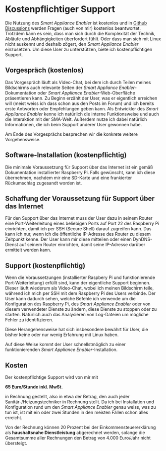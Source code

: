 # Kostenpflichtiger Support

Die Nutzung des *Smart Appliance Enabler* ist kostenlos und in [Github Discussions](https://github.com/camueller/SmartApplianceEnabler/discussions) werden Fragen (auch von mir) kostenlos beantwortet. Trotzdem kann es sein, dass man sich durch die Komplexität der Technik, Abläufe und Abhängigkeiten überfordert fühlt. Oder dass man sich mit Linux nicht auskennt und deshalb zögert, den *Smart Appliance Enabler* einzusetzen. Um diese User zu unterstützen, biete ich kostenpflichtigen Support.

## Vorgespräch (kostenlos)

Das Vorgespräch läuft als Video-Chat, bei dem ich durch Teilen meines Bildschirms auch relevante Seiten der *Smart Appliance Enabler*-Dokumentation oder *Smart Appliance Enabler*-Web-Oberfläche präsentieren kann. Zu Beginn erzählt der User, was er eigentlich erreichen will (meist weiss ich dass schon aus den Posts im Forum) und ich bereits erste Antworten oder Empfehlungen geben kann. Als Entwickler des *Smart Appliance Enabler* kenne ich natürlich die interne Funktionsweise und auch die Interaktion mit der SMA-Welt. Außerdem nutze ich dabei natürlich Informationen, die ich beim Support anderer User gewonnen habe.

Am Ende des Vorgesprächs besprechen wir die konkrete weitere Vorgehensweise.

## Software-Installation (kostenpflichtig)

Die minimale Voraussetzung für Support über das Internet ist ein gemäß Dokumentation installierter Raspberry Pi. Falls gewünscht, kann ich diese übernehmen, nachdem mir eine SD-Karte und eine frankierter Rückumschlag zugesandt worden ist.

## Schaffung der Voraussetzung für Support über das Internet

Für den Support über das Internet muss der User dazu in seinem Router eine Port-Weiterleitung eines beliebigen Ports auf Port 22 des Raspberry Pi einrichten, damit ich per SSH (Secure Shell) darauf zugreifen kann. Das kann ich nur, wenn ich die öffentliche IP-Adresse des Router zu diesem Zeitpunkt kenne. Der User kann mir diese mitteilen oder einen DynDNS-Dienst auf seinem Router einrichten, damit seine IP-Adresse darüber ermittelt werden kann.

## Support (kostenpflichtig)

Wenn die Voraussetzungen (installierter Raspbery Pi und funktionierende Port-Weiterleitung) erfüllt sind, kann der eigentliche Support beginnen. Dieser läuft wiederum als Video-Chat, wobei ich meinen Bildschirm teile, während ich mich per SSH mit dem Raspberry Pi des Users verbinde. Der User kann dadurch sehen, welche Befehle ich verwende um die Konfiguration des Raspberry Pi, des *Smart Appliance Enabler* oder von diesem verwendeter Dienste zu ändern, diese Dienste zu stoppen oder zu starten. Natürlich auch das Analysieren von Log-Dateien um mögliche Fehler zu identifizieren.

Diese Herangehensweise hat sich insbesondere bewährt für User, die bisher keine oder nur wenig Erfahrung mit Linux haben.

Auf diese Weise kommt der User schnellstmöglich zu einer funktionierenden *Smart Appliance Enabler*-Installation.

## Kosten

Der kostenpflichtige Support wird von mir mit

**65 Euro/Stunde inkl. MwSt.**

in Rechnung gestellt, also in etwa der Betrag, den auch jeder Sanitär-/Heizungstechniker in Rechnung stellt. Da ich bei Installation und Konfiguration rund um den *Smart Appliance Enabler* genau weiss, was zu tun ist, ist mit ein oder zwei Stunden in den meisten Fällen schon alles erreicht.

Von der Rechnung können 20 Prozent bei der Einkommensteuererklärung als **haushaltsnahe Dienstleistung** abgerechnet werden, solange die Gesamtsumme aller Rechnungen den Betrag von 4.000 Euro/Jahr nicht übersteigt.